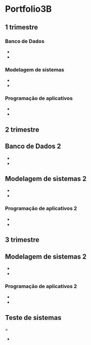 # Portfolio3B

## 1 trimestre
### Banco de Dados 
- []()
- []()

### Modelagem de sistemas 
- []()
- []()

### Programação de aplicativos
- []()
- []()

## 2 trimestre 
## Banco de Dados 2
- []()
- []()

## Modelagem de sistemas 2
- []()
- []()

### Programação de aplicativos 2
- []()
- []()

## 3 trimestre
## Modelagem de sistemas 2
- []()
- []()

### Programação de aplicativos 2
- []()
- []()

## Teste de sistemas 
= []()
- []()

